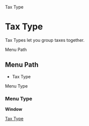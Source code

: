 
Tax Type
# Tax Type


Tax Types let you group taxes together.

Menu Path
## Menu Path



- Tax Type

Menu Type
### Menu Type

**Window**


[Tax Type](functional-guide/window/window-tax-type.md)